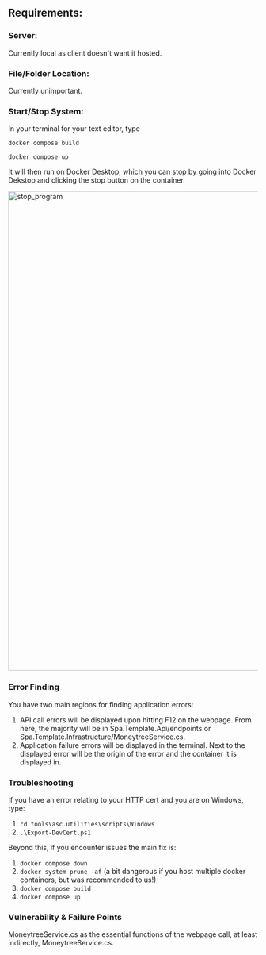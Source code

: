 ## Requirements:
### Server:
Currently local as client doesn't want it hosted.
### File/Folder Location:
Currently unimportant.
### Start/Stop System:
In your terminal for your text editor, type 

```docker compose build```

```docker compose up```

It will then run on Docker Desktop, which you can stop by going into Docker Dekstop and clicking the stop button on the container.

<img width="1916" height="966" alt="stop_program" src="https://github.com/user-attachments/assets/a128fe42-9061-4f05-a0c2-b6d6130e0b29" />

### Error Finding
You have two main regions for finding application errors:
1. API call errors will be displayed upon hitting F12 on the webpage. From here, the majority will be in Spa.Template.Api/endpoints or Spa.Template.Infrastructure/MoneytreeService.cs.
2. Application failure errors will be displayed in the terminal. Next to the displayed error will be the origin of the error and the container it is displayed in. 

### Troubleshooting

If you have an error relating to your HTTP cert and you are on Windows, type:
1. ```cd tools\asc.utilities\scripts\Windows```
2. ```.\Export-DevCert.ps1```

Beyond this, if you encounter issues the main fix is:
1. ```docker compose down```
2. ```docker system prune -af``` (a bit dangerous if you host multiple docker containers, but was recommended to us!)
3. ```docker compose build```
4. ```docker compose up```

### Vulnerability & Failure Points
MoneytreeService.cs as the essential functions of the webpage call, at least indirectly, MoneytreeService.cs. 
